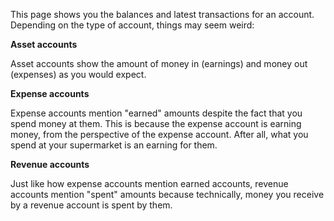This page shows you the balances and latest transactions for an account. Depending on the type of account, things may seem weird:

**Asset accounts**

Asset accounts show the amount of money in (earnings) and money out (expenses) as you would expect.

**Expense accounts**

Expense accounts mention "earned" amounts despite the fact that you spend money at them. This is because the expense account is earning money, from the perspective of the expense account. After all, what you spend at your supermarket is an earning for them.

**Revenue accounts**

Just like how expense accounts mention earned accounts, revenue accounts mention "spent" amounts because technically, money you receive by a revenue account is spent by them.
